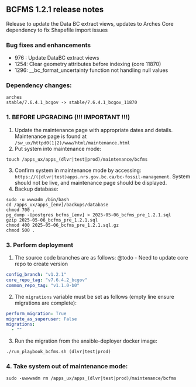 BCFMS 1.2.1 release notes
------------------------
Release to update the Data BC extract views, updates to Arches Core dependency to fix Shapefile import issues

### Bug fixes and enhancements
- 976 : Update DataBC extract views
- 1254: Clear geometry attributes before indexing (core 11870)
- 1296: __bc_format_uncertainty function not handling null values

### Dependency changes:
```
arches
stable/7.6.4.1_bcgov -> stable/7.6.4.1_bcgov_11870
```


### 1. BEFORE UPGRADING (!!! IMPORTANT !!!)
1. Update the maintenance page with appropriate dates and details. Maintenance page is found at `/sw_ux/httpd0(1|2)/www/html/maintenance.html`
2. Put system into maintenance mode:
```shell
touch /apps_ux/apps_(dlvr|test|prod)/maintenance/bcfms
```
3. Confirm system in maintenance mode by accessing:
   `https://(|dlvr|test)apps.nrs.gov.bc.ca/bc-fossil-management`. System should not be live, and maintenance page should be displayed.
4. Backup database:
```shell
sudo -u wwwadm /bin/bash
cd /apps_ux/apps_[env]/backups/database
chmod 700 .
pg_dump -Upostgres bcfms_[env] > 2025-05-06_bcfms_pre_1.2.1.sql
gzip 2025-05-06_bcfms_pre_1.2.1.sql
chmod 400 2025-05-06_bcfms_pre_1.2.1.sql.gz
chmod 500 .
```

### 3. Perform deployment
1. The source code branches are as follows:
@todo - Need to update core repo to create version
```yaml
config_branch: "v1.2.1"
core_repo_tag: "v7.6.4.2_bcgov" 
common_repo_tag: "v1.1.0-b0"
```

2. The `migrations` variable must be set as follows (empty line ensure migrations are complete):
```yaml
perform_migration: True
migrate_as_superuser: False
migrations:
  - ""
```

3. Run the migration from the ansible-deployer docker image:
```shell
./run_playbook_bcfms.sh (dlvr|test|prod)
```

### 4. Take system out of maintenance mode:
```shell
sudo -uwwwadm rm /apps_ux/apps_(dlvr|test|prod)/maintenance/bcfms
```
